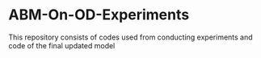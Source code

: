 # ABM-On-OD-Experiments
This repository consists of codes used from conducting experiments and code of the final updated model
